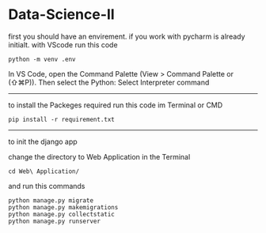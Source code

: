 # Data-Science-II

first you should have an envirement. if you work with pycharm is already initialt. with VScode run this code

```
python -m venv .env
```
In VS Code, open the Command Palette (View > Command Palette or (⇧⌘P)). Then select the Python: Select Interpreter command

---
to install the Packeges required run this code im Terminal or CMD

```
pip install -r requirement.txt
```
---
to init the django app

change the directory to Web Application in the Terminal

```
cd Web\ Application/
```
and run this commands
```
python manage.py migrate
python manage.py makemigrations
python manage.py collectstatic
python manage.py runserver
```
